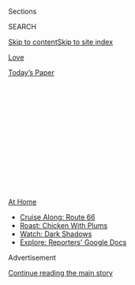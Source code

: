 <div id="app">

<div>

<div>

<div>

<div class="NYTAppHideMasthead css-1q2w90k e1suatyy0">

<div class="section css-ui9rw0 e1suatyy2">

<div class="css-eph4ug er09x8g0">

<div class="css-6n7j50">

</div>

<span class="css-1dv1kvn">Sections</span>

<div class="css-10488qs">

<span class="css-1dv1kvn">SEARCH</span>

</div>

[Skip to content](#site-content)[Skip to site
index](#site-index)

</div>

<div id="masthead-section-label" class="css-1wr3we4 eaxe0e00">

[Love](https://www.nytimes3xbfgragh.onion/section/fashion/weddings)

</div>

<div class="css-10698na e1huz5gh0">

</div>

</div>

<div id="masthead-bar-one" class="section hasLinks css-15hmgas e1csuq9d3">

<div class="css-uqyvli e1csuq9d0">

</div>

<div class="css-1uqjmks e1csuq9d1">

</div>

<div class="css-9e9ivx">

[](https://myaccount.nytimes3xbfgragh.onion/auth/login?response_type=cookie&client_id=vi)

</div>

<div class="css-1bvtpon e1csuq9d2">

[Today’s
Paper](https://www.nytimes3xbfgragh.onion/section/todayspaper)

</div>

</div>

</div>

</div>

<div data-aria-hidden="false">

<div id="site-content" data-role="main">

<div>

<div class="css-1aor85t" style="opacity:0.000000001;z-index:-1;visibility:hidden">

<div class="css-1hqnpie">

<div class="css-epjblv">

<span class="css-17xtcya">[Love](/section/fashion/weddings)</span><span class="css-x15j1o">|</span><span class="css-fwqvlz">An
Insta-Perfect Wedding With Strings
Attached</span>

</div>

<div class="css-k008qs">

<div class="css-1iwv8en">

<span class="css-18z7m18"></span>

<div>

</div>

</div>

<span class="css-1n6z4y">https://nyti.ms/2YYEwce</span>

<div class="css-1705lsu">

<div class="css-4xjgmj">

<div class="css-4skfbu" data-role="toolbar" data-aria-label="Social Media Share buttons, Save button, and Comments Panel with current comment count" data-testid="share-tools">

  - 
  - 
  - 
  - 
    
    <div class="css-6n7j50">
    
    </div>

  - 

</div>

</div>

</div>

</div>

</div>

</div>

<div class="css-13pd83m">

<div id="NYT_TOP_BANNER_REGION">

<div>

<div id="maps-athome-menu" class="section css-l08pwh interactive-content interactive-size-medium">

<div class="css-17ih8de interactive-body">

<div class="at-home-nav__innerContainer">

<div class="at-home-nav__title">

[At
Home](https://www.nytimes3xbfgragh.onion/spotlight/at-home?action=click&pgtype=Article&state=default&region=TOP_BANNER&context=at_home_menu)

</div>

  - [Cruise Along:
    Route 66](https://www.nytimes3xbfgragh.onion/2020/09/07/travel/route-66.html?action=click&pgtype=Article&state=default&region=TOP_BANNER&context=at_home_menu)
  - [Roast: Chicken With
    Plums](https://www.nytimes3xbfgragh.onion/2020/09/04/dining/sheet-pan-chicken.html?action=click&pgtype=Article&state=default&region=TOP_BANNER&context=at_home_menu)
  - [Watch: Dark
    Shadows](https://www.nytimes3xbfgragh.onion/2020/09/04/arts/television/dark-shadows-stream.html?action=click&pgtype=Article&state=default&region=TOP_BANNER&context=at_home_menu)
  - [Explore: Reporters' Google
    Docs](https://www.nytimes3xbfgragh.onion/interactive/2020/at-home/even-more-reporters-editors-diaries-lists-recommendations.html?action=click&pgtype=Article&state=default&region=TOP_BANNER&context=at_home_menu)

</div>

</div>

</div>

</div>

</div>

</div>

<div id="top-wrapper" class="css-1sy8kpn">

<div id="top-slug" class="css-l9onyx">

Advertisement

</div>

[Continue reading the main
story](#after-top)

<div class="ad top-wrapper" style="text-align:center;height:100%;display:block;min-height:250px">

<div id="top" class="place-ad" data-position="top" data-size-key="top">

</div>

</div>

<div id="after-top">

</div>

</div>

<div>

<div id="sponsor-wrapper" class="css-1hyfx7x">

<div id="sponsor-slug" class="css-19vbshk">

Supported by

</div>

[Continue reading the main
story](#after-sponsor)

<div id="sponsor" class="ad sponsor-wrapper" style="text-align:center;height:100%;display:block">

</div>

<div id="after-sponsor">

</div>

</div>

<div class="css-186x18t">

</div>

<div class="css-1vkm6nb ehdk2mb0">

# An Insta-Perfect Wedding With Strings Attached

</div>

For social media influencers, thousands of followers can buy you a
virtually free wedding. But partnering with vendors in exchange for
exposure can turn your wedding into work.

<div class="css-79elbk" data-testid="photoviewer-wrapper">

<div class="css-z3e15g" data-testid="photoviewer-wrapper-hidden">

</div>

<div class="css-1a48zt4 ehw59r15" data-testid="photoviewer-children">

![<span class="css-16f3y1r e13ogyst0" data-aria-hidden="true">Caila
Quinn, a former contestant on  “The Bachelor” and now a social media
influencer, says she feels the pressure of planning a wedding with her
fiancé, Nick Burrello, and possibly being judged by “the entire
world.”</span><span class="css-cnj6d5 e1z0qqy90" itemprop="copyrightHolder"><span class="css-1ly73wi e1tej78p0">Credit...</span><span><span>Stephanie
Sunderland</span></span></span>](https://static01.graylady3jvrrxbe.onion/images/2020/09/01/fashion/weddings/oakImage-1598970136682/oakImage-1598970136682-articleLarge.jpg?quality=75&auto=webp&disable=upscale)

</div>

</div>

<div class="css-18e8msd">

<div class="css-vp77d3 epjyd6m0">

<div class="css-1baulvz">

By <span class="css-1baulvz last-byline" itemprop="name">Maggie
Parker</span>

</div>

</div>

  - Sept. 2,
    2020

  - 
    
    <div class="css-4xjgmj">
    
    <div class="css-d8bdto" data-role="toolbar" data-aria-label="Social Media Share buttons, Save button, and Comments Panel with current comment count" data-testid="share-tools">
    
      - 
      - 
      - 
      - 
        
        <div class="css-6n7j50">
        
        </div>
    
      - 
    
    </div>
    
    </div>

</div>

</div>

<div class="section meteredContent css-1r7ky0e" name="articleBody" itemprop="articleBody">

<div class="css-1fanzo5 StoryBodyCompanionColumn">

<div class="css-53u6y8">

At most weddings all eyes are typically on the brides and grooms. But
for social media influencers, the audience is magnified by the
thousands.

“Their day just happens to have a few extra hundred thousand eyeballs on
it, with each step down the aisle and cut of the cake,” said [Caila
Quinn](https://www.instagram.com/cailaquinn/), an influencer herself
with nearly 400,000 Instagram followers. “Your loved ones might judge
you, but also the entire world might.”

</div>

</div>

<div class="css-yp7nq2 eyr2lxc0">

> 

</div>

<div class="css-1fanzo5 StoryBodyCompanionColumn">

<div class="css-53u6y8">

Ms. Quinn, 28, lives in New York City and stepped into the spotlight
when she appeared on Season 20 of [“The
Bachelor,”](https://www.nytimes3xbfgragh.onion/2018/02/26/style/bachelor-nation.html)
which aired in 2016, and went on to work for herself as a social media
content creator. Now she’s getting married. She met Nick Burrello, 28, a
real estate private equity investor in New York, in 2017 through a
mutual friend and got engaged in January 2020. They are planning to host
two weddings:<span class="css-8l6xbc evw5hdy0"> </span>one in Lake Como,
Italy, on May 29, 2021, and another on July 17, 2021, in her hometown
Cleveland. She’s been taking her followers along on the wedding-planning
ride and plans to showcase her wedding as well.

</div>

</div>

<div class="css-1fanzo5 StoryBodyCompanionColumn">

<div class="css-53u6y8">

Even before social media, couples have felt the need to create a dream
wedding day. “Wedding and bridal magazines and those images have been
with us since the 1930s and I’m sure before that in some other format,”
said Jocelyn Charnas, a clinical psychologist in New York. “Those
aspirational images of how a day is supposed to look or be have been
floating around for so long now, it’s normalized this idea of ‘the best
day of your life.’”

The way influencers document their wedding planning makes it seem
effortless and fun. But in reality, that’s not always an accurate
depiction. Dr. Charnas said the stress and cost for other couples trying
to live up to unrealistic expectations seen on social media can be
“intense.”

Of course, social media often doesn’t tell the entire wedding story.
[Sharleen Joynt](https://www.instagram.com/sharleenjoynt/), a New
York-based opera singer and influencer who got married to Andrew Levine,
48, an owner of a natural products company, in 2017 in New York, feels
that her status added an extra layer of stress and work to her wedding
day. “Ultimately, I saved money but spent time, energy, stress. It was a
trade-off,” she said. “I think I would have rather spent a little more
money and saved on some of the stress.”

</div>

</div>

<div class="css-79elbk" data-testid="photoviewer-wrapper">

<div class="css-z3e15g" data-testid="photoviewer-wrapper-hidden">

</div>

<div class="css-1a48zt4 ehw59r15" data-testid="photoviewer-children">

![<span class="css-16f3y1r e13ogyst0" data-aria-hidden="true">“If this
was not being photographed to death and shared on many outlets, would I
have spent that extra money? Probably not,” said Sharleen Joynt, an
opera singer and influencer who got married in New York in 2017.
</span><span class="css-cnj6d5 e1z0qqy90" itemprop="copyrightHolder"><span class="css-1ly73wi e1tej78p0">Credit...</span><span>Carina
Romano/Love Me Do
Photography</span></span>](https://static01.graylady3jvrrxbe.onion/images/2020/09/01/fashion/weddings/oakImage-1598969888589/oakImage-1598969888589-articleLarge.jpg?quality=75&auto=webp&disable=upscale)

</div>

</div>

<div class="css-1fanzo5 StoryBodyCompanionColumn">

<div class="css-53u6y8">

She feels her decision to leverage her social media following to save
money (she estimates she saved about 40 percent of what the wedding
would have ended up costing) **** unintentionally led her to have an
“influencer wedding.” “I think the whole day was just a little more
extra than I had intended,” she said. For example, she paid extra money
to rent additional lounge sofas. They replaced the sofas that her venue
had provided, but which she didn’t like.

</div>

</div>

<div class="css-1fanzo5 StoryBodyCompanionColumn">

<div class="css-53u6y8">

“If this was not being photographed to death and shared on many outlets,
would I have spent that extra money? Probably not,” she said. But in the
end she moved forward with the extra expense because she “knew there
would be a lot of people watching.”

Ms. Joynt hired a public relations company to help secure partnerships
for her wedding. The firm also represented several wedding vendors, she
noted, and “I got a ton of pressure from them to go with their vendors.”

Ms. Joynt had promised many of the vendors exposure on
[UsWeekly.com](https://www.usmagazine.com/celebrity-news/pictures/bachelor-alum-sharleen-joynt-marries-andy-levine-see-the-photos-from-their-star-studded-wedding-w502677/).
But after the wedding, she was surprised to learn she would also get a
two-page spread in the print edition that would mention four vendors.
When one vendor that had given her a discount in exchange for coverage
on UsWeekly.com found out it wasn’t listed in print, it sent her a
“scathing” email, she said, and charged her for what it claimed were
“damages” to the rentals.

“We were like, ‘We gave you what we promised, which was UsWeekly.com.’
But they were furious, and said some of the stuff was sent back damaged,
even though it was all fine when we loaded it into the truck.”

Some promises were also made without her approval. “The P.R. company, I
learned after the wedding, had promised some Instagram posts without
consulting me,” she said. “The Instagram post thing was sprung on me
after the fact. And we’re talking dedicated posts for the DJ when I got
10 percent off. Considering how many vendors there were, if it was a 10
percent discount, I would have rather just paid full price.”

There were other issues. Ms. Joynt’s wedding dress was 50 percent off,
but it arrived too small and she couldn’t risk waiting to have it fixed
and sent back in time. She found another dress, but was down to the wire
with tailoring. “I got it back Thursday for my Friday wedding,” she
said. (Her flower girl dresses also arrived the day before, and her veil
two days before.

</div>

</div>

<div class="css-1fanzo5 StoryBodyCompanionColumn">

<div class="css-53u6y8">

While her wedding was in no way Insta-perfect, her social media
followers were none the wiser. Ms. Joynt posted a photo of her dress.
“On Instagram, I was just wearing a beautiful backless dress, no drama
in getting it,” she said. “And I tagged the brand of the dress, even
though I didn’t get any discount on that — it probably looked like I got
it for free from the designer. But I didn’t.”

</div>

</div>

<div class="css-cfo9c3">

</div>

<div class="css-1fanzo5 StoryBodyCompanionColumn">

<div class="css-53u6y8">

Many people probably assume that influencers get their entire weddings
comped in exchange for social media promotion. But [Sam Ozkural
Dural](https://www.instagram.com/samozkural/), 29, a YouTuber and social
media influencer, says she paid for almost her entire wedding. The only
items she got from brands, she said, were bridesmaids dresses and a pair
of shoes.

<div id="NYT_MAIN_CONTENT_2_REGION" class="css-9tf9ac">

<div>

</div>

</div>

“I didn’t want to owe anybody anything or be influenced by what was
being offered to me for free or discounted,” she said. “I just knew that
I wanted it my way.”

</div>

</div>

<div class="css-79elbk" data-testid="photoviewer-wrapper">

<div class="css-z3e15g" data-testid="photoviewer-wrapper-hidden">

</div>

<div class="css-1a48zt4 ehw59r15" data-testid="photoviewer-children">

<div class="css-1xdhyk6 erfvjey0">

<span class="css-1ly73wi e1tej78p0">Image</span>

<div class="css-zjzyr8">

<div data-testid="lazyimage-container" style="height:580px">

</div>

</div>

</div>

<span class="css-16f3y1r e13ogyst0" data-aria-hidden="true">Sam Ozkural
Dural, a YouTuber and social media influencer, didn’t want to answer to
brands on her wedding day. “I just knew that I wanted it my way,” she
said. </span><span class="css-cnj6d5 e1z0qqy90" itemprop="copyrightHolder"><span class="css-1ly73wi e1tej78p0">Credit...</span><span>Starfish
Studios</span></span>

</div>

</div>

<div class="css-1fanzo5 StoryBodyCompanionColumn">

<div class="css-53u6y8">

Plus, she said, she wanted to avoid criticism from her followers. She
and Jarod Dural, a 30-year-old mortgage broker, decided to get married
rather quickly because her grandmother was in hospice and she hoped to
have her at the wedding. When she shared with her followers that she
would get married in December 2019, within a few months of getting
engaged, “that’s when I saw hate coming in.” People were commenting on
her privilege to be able to afford to have a wedding only a few months
after getting engaged.

</div>

</div>

<div class="css-1fanzo5 StoryBodyCompanionColumn">

<div class="css-53u6y8">

Unlike Ms. Quinn, who [sometimes asks her followers their opinions on
wedding details](https://www.instagram.com/p/CB4SGvXgKES/), Ms. Ozkural
Dural kept her followers mostly out of the wedding-planning process and
didn’t share details of the[day until after her
wedding](https://www.instagram.com/p/B839vhTnveP/). “Every decision I
made was genuinely my decision. Can I say that for everything else in my
life? No.”

</div>

</div>

<div class="css-cfo9c3">

</div>

<div class="css-1fanzo5 StoryBodyCompanionColumn">

<div class="css-53u6y8">

It was quite the opposite for
[Kelsey](https://www.instagram.com/kelseystacypearson/) Pearson, 30, and
[Heather Pearson](https://www.instagram.com/heathermyriahpearson/), 28,
both full-time influencers in Portland, Ore., who got married in July
2019. They said the most stress they experienced while planning was
generated by the negotiations with
brands.

</div>

</div>

<div class="css-79elbk" data-testid="photoviewer-wrapper">

<div class="css-z3e15g" data-testid="photoviewer-wrapper-hidden">

</div>

<div class="css-1a48zt4 ehw59r15" data-testid="photoviewer-children">

<div class="css-1xdhyk6 erfvjey0">

<span class="css-1ly73wi e1tej78p0">Image</span>

<div class="css-zjzyr8">

<div data-testid="lazyimage-container" style="height:257.77777777777777px">

</div>

</div>

</div>

<span class="css-16f3y1r e13ogyst0" data-aria-hidden="true">Heather
Pearson, left, and Kelsey Pearson, who were married last summer, used
their social media following to get some discounts and comped services
from wedding
vendors. </span><span class="css-cnj6d5 e1z0qqy90" itemprop="copyrightHolder"><span class="css-1ly73wi e1tej78p0">Credit...</span><span>Ivash
Studio</span></span>

</div>

</div>

<div class="css-1fanzo5 StoryBodyCompanionColumn">

<div class="css-53u6y8">

“The hardest parts were, as influencers, always trying to negotiate a
deal and see how we can provide the digital currency that we wanted to
offer people,” Heather Pearson said, “setting up conversations and
following up and trying to meet people in the middle, because we did not
get everything for free just because we’re influencers.”

</div>

</div>

<div class="css-1fanzo5 StoryBodyCompanionColumn">

<div class="css-53u6y8">

The two were among the Knot’s featured couples for
2019.<span class="css-8l6xbc evw5hdy0"> </span>The program pays for
trips for 10 to 20 selected couples, during which they get to meet each
other and the Knot ** team, and discuss wedding planning. It was on the
first of these trips that the Pearsons learned from other couples that
they could use their influencer status to cut costs. “We had no idea we
could partner with wedding vendors to get discounts, or even services
completely free, in exchange for social media exposure on our pages,”
Kelsey Pearson said. Plus, their weddings get exposure on the Knot’s
platform, which is appealing to businesses.

</div>

</div>

<div class="css-cfo9c3">

</div>

<div class="css-1fanzo5 StoryBodyCompanionColumn">

<div class="css-53u6y8">

They started asking vendors for discounts. Sometimes it worked,
sometimes it didn’t. “I reached out to multiple florists in Portland and
we ended up going with the one that gave us the best deal,” Ms. Kelsey
said. “Our caterers said no, but we went with them anyway.”

The photographer and videographer team they ended up using actually
reached out to them to ask to shoot their wedding. “He basically was
like, ‘This is normally like a $10,000 to $15,000 service, but this is
the first gay wedding I’ve ever done and I really want me and my team to
do it.’ We immediately said, ‘yes\!’ We are so thankful he reached out
and that we could mutually benefit each other.” A crew of five flying to
Portland, Ore., and shooting the wedding and editing the photos ended up
costing the Pearsons $1,200.

Influencers who do make deals with vendors still pay for some wedding
services. Ms. Quinn and her fiancé, who isn’t an influencer, agreed that
they would be willing to pay full price on certain aspects of their
weddings that are more important to them. She estimates they will be
partnering on 40 percent of their wedding in Ohio, which means that much
will be comped or discounted in exchange for features on her social
media platforms. In Italy, she thinks 10 percent will be similarly
bolstered by brands.

These partnerships, though, can turn the wedding day into a workday. On
top of all the typical wedding stress, there’s extra pressure in making
sure couples meet all the agreements’ obligations.

“I made an entire list for our photographer of everything that needed to
be photographed,” Kelsey Pearson said. Others, like Ms. Quinn, hire
someone with a “partnerships checklist” to manage the agreements and
photos required.

</div>

</div>

<div class="css-1fanzo5 StoryBodyCompanionColumn">

<div class="css-53u6y8">

Many of the couples feel that since most of their wedding photos will be
taken, edited and shared on social media anyway, why not get something
out of it.

But for the Pearsons, there was another reason they were so intent on
sharing their day with the world. “For me, I could never picture my
wedding day growing up because I was figuring myself out,” Kelsey
Pearson said. “And maybe there are young girls that were like me or any
aged person who’s struggling with their sexual orientation or identity,
if they can see a healthy relationship and a wedding that’s being
celebrated with love all around them is possible, I wanted to share
that.”

</div>

</div>

</div>

<div>

</div>

<div>

</div>

<div>

</div>

<div>

<div id="bottom-wrapper" class="css-1ede5it">

<div id="bottom-slug" class="css-l9onyx">

Advertisement

</div>

[Continue reading the main
story](#after-bottom)

<div id="bottom" class="ad bottom-wrapper" style="text-align:center;height:100%;display:block;min-height:90px">

</div>

<div id="after-bottom">

</div>

</div>

</div>

</div>

</div>

## Site Index

<div>

</div>

## Site Information Navigation

  - [© <span>2020</span> <span>The New York Times
    Company</span>](https://help.nytimes3xbfgragh.onion/hc/en-us/articles/115014792127-Copyright-notice)

<!-- end list -->

  - [NYTCo](https://www.nytco.com/)
  - [Contact
    Us](https://help.nytimes3xbfgragh.onion/hc/en-us/articles/115015385887-Contact-Us)
  - [Work with us](https://www.nytco.com/careers/)
  - [Advertise](https://nytmediakit.com/)
  - [T Brand Studio](http://www.tbrandstudio.com/)
  - [Your Ad
    Choices](https://www.nytimes3xbfgragh.onion/privacy/cookie-policy#how-do-i-manage-trackers)
  - [Privacy](https://www.nytimes3xbfgragh.onion/privacy)
  - [Terms of
    Service](https://help.nytimes3xbfgragh.onion/hc/en-us/articles/115014893428-Terms-of-service)
  - [Terms of
    Sale](https://help.nytimes3xbfgragh.onion/hc/en-us/articles/115014893968-Terms-of-sale)
  - [Site
    Map](https://spiderbites.nytimes3xbfgragh.onion)
  - [Help](https://help.nytimes3xbfgragh.onion/hc/en-us)
  - [Subscriptions](https://www.nytimes3xbfgragh.onion/subscription?campaignId=37WXW)

</div>

</div>

</div>

</div>
